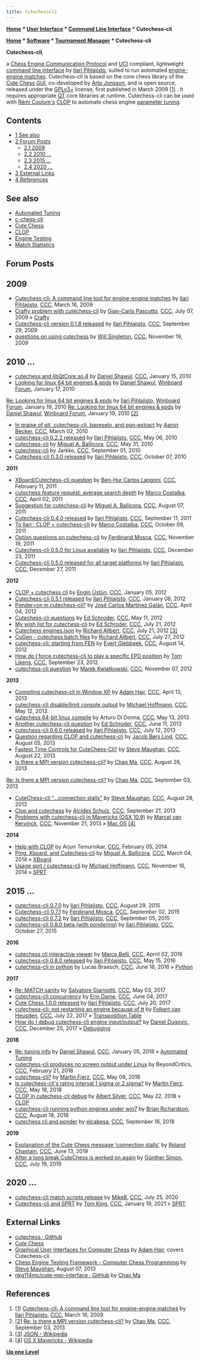 ```yaml
---
title: Cutechesscli
---
```

**[Home](Home "Home") * [User Interface](User_Interface "User Interface") * [Command Line Interface](CLI "CLI") * Cutechess-cli**

**[Home](Home "Home") * [Software](Software "Software") * [Tournament Manager](Tournament_Manager "Tournament Manager") * Cutechess-cli**

**Cutechess-cli**,

a [Chess Engine Communication Protocol](Chess_Engine_Communication_Protocol "Chess Engine Communication Protocol") and [UCI](UCI "UCI") compliant, lightweight [command line interface](CLI "CLI") by [Ilari Pihlajisto](Ilari_Pihlajisto "Ilari Pihlajisto"),
suited to run automated [engine-engine matches](Engine_Testing#Matches "Engine Testing").
Cutechess-cli is based on the core chess library of the [Cute Chess](Cute_Chess "Cute Chess") [GUI](GUI "GUI"), co-developed by [Arto Jonsson](index.php?title=Arto_Jonsson&action=edit&redlink=1 "Arto Jonsson (page does not exist)"),
and is open source, released under the [GPLv3+](Free_Software_Foundation#GPL "Free Software Foundation") license, first published in March 2009 <a id="cite-note-1" href="#cite-ref-1">[1]</a> .
It requires appropriate [QT](https://en.wikipedia.org/wiki/Qt_%28software%29) core libraries at runtime.
Cutechess-cli can be used with [Rémi Coulom's](R%C3%A9mi_Coulom "Rémi Coulom") [CLOP](CLOP "CLOP") to automate chess engine [parameter tuning](Automated_Tuning "Automated Tuning").

## Contents

- [1 See also](#see-also)
- [2 Forum Posts](#forum-posts)
  - [2.1 2009](#2009)
  - [2.2 2010 ...](#2010-...)
  - [2.3 2015 ...](#2015-...)
  - [2.4 2020 ...](#2020-...)
- [3 External Links](#external-links)
- [4 References](#references)

## See also

- [Automated Tuning](Automated_Tuning "Automated Tuning")
- [c-chess-cli](C-chess-cli "C-chess-cli")
- [Cute Chess](Cute_Chess "Cute Chess")
- [CLOP](CLOP "CLOP")
- [Engine Testing](Engine_Testing "Engine Testing")
- [Match Statistics](Match_Statistics "Match Statistics")

## Forum Posts

## 2009

- [Cutechess-cli: A command line tool for engine-engine matches](http://www.talkchess.com/forum/viewtopic.php?t=27024) by [Ilari Pihlajisto](Ilari_Pihlajisto "Ilari Pihlajisto"), [CCC](CCC "CCC"), March 16, 2009
- [Crafty problem with cutechess-cli](http://www.talkchess.com/forum/viewtopic.php?t=28823) by [Gian-Carlo Pascutto](Gian-Carlo_Pascutto "Gian-Carlo Pascutto"), [CCC](CCC "CCC"), July 07, 2009 » [Crafty](Crafty "Crafty")
- [Cutechess-cli version 0.1.8 released](http://www.talkchess.com/forum/viewtopic.php?topic_view=threads&p=293506&t=27024) by [Ilari Pihlajisto](Ilari_Pihlajisto "Ilari Pihlajisto"), [CCC](CCC "CCC"), September 29, 2009
- [questions on using cutechess](http://www.talkchess.com/forum/viewtopic.php?t=30697) by [Will Singleton](Will_Singleton "Will Singleton"), [CCC](CCC "CCC"), November 19, 2009

## 2010 ...

- [cutechess and libQtCore.so.4](http://www.talkchess.com/forum/viewtopic.php?t=31743) by [Daniel Shawul](Daniel_Shawul "Daniel Shawul"), [CCC](CCC "CCC"), January 15, 2010
- [Looking for linux 64 bit engines & epds](http://www.open-aurec.com/wbforum/viewtopic.php?f=2&t=50727) by [Daniel Shawul](Daniel_Shawul "Daniel Shawul"), [Winboard Forum](Computer_Chess_Forums "Computer Chess Forums"), January 17, 2010

[Re: Looking for linux 64 bit engines & epds](http://www.open-aurec.com/wbforum/viewtopic.php?f=2&t=50727#p192639) by [Ilari Pihlajisto](Ilari_Pihlajisto "Ilari Pihlajisto"), [Winboard Forum](Computer_Chess_Forums "Computer Chess Forums"), January 19, 2010
[Re: Looking for linux 64 bit engines & epds](http://www.open-aurec.com/wbforum/viewtopic.php?f=2&t=50727&start=11) by [Daniel Shawul](Daniel_Shawul "Daniel Shawul"), [Winboard Forum](Computer_Chess_Forums "Computer Chess Forums"), January 19, 2010 <a id="cite-note-2" href="#cite-ref-2">[2]</a>

- [In praise of git, cutechess-cli, bayeselo, and pgn-extract](http://www.talkchess.com/forum/viewtopic.php?t=32999) by [Aaron Becker](Aaron_Becker "Aaron Becker"), [CCC](CCC "CCC"), March 02, 2010
- [cutechess-cli 0.2.2 released](http://www.talkchess.com/forum/viewtopic.php?t=34176) by [Ilari Pihlajisto](Ilari_Pihlajisto "Ilari Pihlajisto"), [CCC](CCC "CCC"), May 06, 2010
- [cutechess-cli](http://www.talkchess.com/forum/viewtopic.php?t=34617) by [Miguel A. Ballicora](Miguel_A._Ballicora "Miguel A. Ballicora"), [CCC](CCC "CCC"), May 31, 2010
- [cutechess-cli](http://www.talkchess.com/forum/viewtopic.php?t=35949) by Jarkko, [CCC](CCC "CCC"), September 01, 2010
- [Cutechess-cli 0.3.0 released](http://www.talkchess.com/forum/viewtopic.php?t=36290) by [Ilari Pihlajisto](Ilari_Pihlajisto "Ilari Pihlajisto"), [CCC](CCC "CCC"), October 07, 2010

**2011**

- [XBoard/Cutechess-cli question](http://www.talkchess.com/forum/viewtopic.php?t=38032) by [Ben-Hur Carlos Langoni](Ben-Hur_Carlos_Vieira_Langoni_Junior "Ben-Hur Carlos Vieira Langoni Junior"), [CCC](CCC "CCC"), February 11, 2011
- [cutechess feature request: average search depth](http://www.talkchess.com/forum/viewtopic.php?t=38631) by [Marco Costalba](Marco_Costalba "Marco Costalba"), [CCC](CCC "CCC"), April 02, 2011
- [Suggestion for cutechess-cli](http://www.talkchess.com/forum/viewtopic.php?t=39972) by [Miguel A. Ballicora](Miguel_A._Ballicora "Miguel A. Ballicora"), [CCC](CCC "CCC"), August 07, 2011
- [Cutechess-cli 0.4.0 released](http://www.talkchess.com/forum/viewtopic.php?t=40357) by [Ilari Pihlajisto](Ilari_Pihlajisto "Ilari Pihlajisto"), [CCC](CCC "CCC"), September 11, 2011
- [To Ilari : CLOP + cutechess-cli](http://www.talkchess.com/forum/viewtopic.php?t=40687) by [Marco Costalba](Marco_Costalba "Marco Costalba"), [CCC](CCC "CCC"), October 09, 2011
- [Option questions on cutechess-cli](http://www.talkchess.com/forum/viewtopic.php?t=41138) by [Ferdinand Mosca](Ferdinand_Mosca "Ferdinand Mosca"), [CCC](CCC "CCC"), November 19, 2011
- [Cutechess-cli 0.5.0 for Linux available](http://www.talkchess.com/forum/viewtopic.php?t=41565) by [Ilari Pihlajisto](Ilari_Pihlajisto "Ilari Pihlajisto"), [CCC](CCC "CCC"), December 23, 2011
- [Cutechess-cli 0.5.0 released for all target platforms](http://www.talkchess.com/forum/viewtopic.php?t=41626) by [Ilari Pihlajisto](Ilari_Pihlajisto "Ilari Pihlajisto"), [CCC](CCC "CCC"), December 27, 2011

**2012**

- [CLOP + cutechess cli](http://www.talkchess.com/forum/viewtopic.php?t=41816) by [Engin Üstün](Engin_%C3%9Cst%C3%BCn "Engin Üstün"), [CCC](CCC "CCC"), January 05, 2012
- [Cutechess-cli 0.5.1 released](http://www.talkchess.com/forum/viewtopic.php?t=41829) by [Ilari Pihlajisto](Ilari_Pihlajisto "Ilari Pihlajisto"), [CCC](CCC "CCC"), January 06, 2012
- [Ponder=on in cutechess-cli?](http://www.talkchess.com/forum/viewtopic.php?t=43157) by [José Carlos Martínez Galán](Jos%C3%A9_Carlos_Mart%C3%ADnez_Gal%C3%A1n "José Carlos Martínez Galán"), [CCC](CCC "CCC"), April 04, 2012
- [Cutechess-cli questions](http://www.talkchess.com/forum/viewtopic.php?t=43654) by [Ed Schroder](Ed_Schroder "Ed Schroder"), [CCC](CCC "CCC"), May 11, 2012
- [My wish list for cutechess-cli](http://www.talkchess.com/forum/viewtopic.php?t=44518) by [Ed Schroder](Ed_Schroder "Ed Schroder"), [CCC](CCC "CCC"), July 21, 2012
- [Cutechess engines.json](http://www.talkchess.com/forum3/viewtopic.php?f=7&t=44521) by [Richard Allbert](Richard_Allbert "Richard Allbert"), [CCC](CCC "CCC"), July 21, 2012 <a id="cite-note-3" href="#cite-ref-3">[3]</a>
- [CuGen - cutechess batch files](http://www.talkchess.com/forum3/viewtopic.php?f=2&t=44598) by [Richard Allbert](Richard_Allbert "Richard Allbert"), [CCC](CCC "CCC"), July 27, 2012
- [cutechess-cli: starting from FEN](http://www.talkchess.com/forum/viewtopic.php?t=44789) by [Evert Glebbeek](Evert_Glebbeek "Evert Glebbeek"), [CCC](CCC "CCC"), August 14, 2012
- [How do I force cutechess-cli to play a specific EPD position](http://www.talkchess.com/forum/viewtopic.php?t=45290) by [Tom Likens](Tom_Likens "Tom Likens"), [CCC](CCC "CCC"), September 23, 2012
- [cutechess-cli question](http://www.talkchess.com/forum/viewtopic.php?t=45888) by [Marek Kwiatkowski](index.php?title=Marek_Kwiatkowski&action=edit&redlink=1 "Marek Kwiatkowski (page does not exist)"), [CCC](CCC "CCC"), November 07, 2012

**2013**

- [Compiling cutechess-cli in Window XP](http://www.talkchess.com/forum/viewtopic.php?t=47779) by [Adam Hair](Adam_Hair "Adam Hair"), [CCC](CCC "CCC"), April 13, 2013
- [cutechess-cli disable/limit console output](http://www.talkchess.com/forum/viewtopic.php?t=47976) by [Michael Hoffmann](Michael_Hoffmann "Michael Hoffmann"), [CCC](CCC "CCC"), May 12, 2013
- [cutechess 64-bit linux compile](http://www.talkchess.com/forum/viewtopic.php?t=47982) by Arturo Di Donna, [CCC](CCC "CCC"), May 13, 2013
- [Another cutechess-cli question](http://www.talkchess.com/forum/viewtopic.php?t=48247) by [Ed Schroder](Ed_Schroder "Ed Schroder"), [CCC](CCC "CCC"), June 11, 2013
- [cutechess-cli 0.6.0 released](http://www.talkchess.com/forum/viewtopic.php?t=48626) by [Ilari Pihlajisto](Ilari_Pihlajisto "Ilari Pihlajisto"), [CCC](CCC "CCC"), July 12, 2013
- [Question regarding CLOP and cutechess-cli](http://www.talkchess.com/forum/viewtopic.php?t=48847) by [Jacob Børs Lind](index.php?title=Jacob_B%C3%B8rs_Lind&action=edit&redlink=1 "Jacob Børs Lind (page does not exist)"), [CCC](CCC "CCC"), August 05, 2013
- [Fastest Time Controls for CuteChess-Cli?](http://www.talkchess.com/forum/viewtopic.php?t=49057) by [Steve Maughan](Steve_Maughan "Steve Maughan"), [CCC](CCC "CCC"), August 22, 2013
- [Is there a MPI version cutechess-cli?](http://www.talkchess.com/forum/viewtopic.php?t=49116) by [Chao Ma](Chao_Ma "Chao Ma"), [CCC](CCC "CCC"), August 26, 2013

[Re: Is there a MPI version cutechess-cli?](http://www.talkchess.com/forum/viewtopic.php?t=49116&start=1) by [Chao Ma](Chao_Ma "Chao Ma"), [CCC](CCC "CCC"), September 03, 2013

- [CuteChess-cli "...connection stalls"](http://www.talkchess.com/forum/viewtopic.php?t=49144) by [Steve Maughan](Steve_Maughan "Steve Maughan"), [CCC](CCC "CCC"), August 28, 2013
- [Clop and cutechess](http://www.talkchess.com/forum/viewtopic.php?t=49410) by [Alcides Schulz](Alcides_Schulz "Alcides Schulz"), [CCC](CCC "CCC"), September 21, 2013
- [Problems with cutechess-cli in Mavericks (OSX 10.9)](http://www.talkchess.com/forum/viewtopic.php?t=50171) by [Marcel van Kervinck](Marcel_van_Kervinck "Marcel van Kervinck"), [CCC](CCC "CCC"), November 21, 2013 » [Mac OS](Mac_OS "Mac OS") <a id="cite-note-4" href="#cite-ref-4">[4]</a>

**2014**

- [Help with CLOP](http://www.talkchess.com/forum/viewtopic.php?t=51167) by Arjun Temurnikar, [CCC](CCC "CCC"), February 05, 2014
- [Ping, Xboard, and Cutechess-cli](http://www.talkchess.com/forum/viewtopic.php?t=51495) by [Miguel A. Ballicora](Miguel_A._Ballicora "Miguel A. Ballicora"), [CCC](CCC "CCC"), March 04, 2014 » [XBoard](XBoard "XBoard")
- [Usage sprt / cutechess-cli](http://www.talkchess.com/forum/viewtopic.php?t=54359) by [Michael Hoffmann](Michael_Hoffmann "Michael Hoffmann"), [CCC](CCC "CCC"), November 16, 2014 » [SPRT](Match_Statistics#SPRT "Match Statistics")

## 2015 ...

- [cutechess-cli 0.7.0](http://www.talkchess.com/forum/viewtopic.php?t=57406&start=14) by [Ilari Pihlajisto](Ilari_Pihlajisto "Ilari Pihlajisto"), [CCC](CCC "CCC"), August 29, 2015
- [Cutechess-cli 0.7.1](http://www.talkchess.com/forum/viewtopic.php?t=57472) by [Ferdinand Mosca](Ferdinand_Mosca "Ferdinand Mosca"), [CCC](CCC "CCC"), September 02, 2015
- [cutechess-cli 0.7.2](http://www.talkchess.com/forum/viewtopic.php?t=57520) by [Ilari Pihlajisto](Ilari_Pihlajisto "Ilari Pihlajisto"), [CCC](CCC "CCC"), September 05, 2015
- [cutechess-cli 0.8.0 beta (with pondering)](http://www.talkchess.com/forum/viewtopic.php?t=58066) by [Ilari Pihlajisto](Ilari_Pihlajisto "Ilari Pihlajisto"), [CCC](CCC "CCC"), October 27, 2015

**2016**

- [cutechess cli interactive viewer](http://www.talkchess.com/forum/viewtopic.php?t=59723) by [Marco Belli](Marco_Belli "Marco Belli"), [CCC](CCC "CCC"), Aprril 02, 2016
- [cutechess-cli 0.8.0 released](http://www.talkchess.com/forum/viewtopic.php?t=60178) by [Ilari Pihlajisto](Ilari_Pihlajisto "Ilari Pihlajisto"), [CCC](CCC "CCC"), May 15, 2016
- [cutechess-cli in python](http://www.talkchess.com/forum/viewtopic.php?t=60504) by Lucas Braesch, [CCC](CCC "CCC"), June 16, 2016 » [Python](Python "Python")

**2017**

- [Re: MATCH sanity](http://www.talkchess.com/forum3/viewtopic.php?f=7&t=63888&start=2) by [Salvatore Giannotti](Salvatore_Giannotti "Salvatore Giannotti"), [CCC](CCC "CCC"), May 03, 2017
- [cutechess-cli concurrency](http://www.talkchess.com/forum/viewtopic.php?t=64178) by [Erin Dame](Erin_Dame "Erin Dame"), [CCC](CCC "CCC"), June 04, 2017
- [Cute Chess 1.0.0 released](http://www.talkchess.com/forum/viewtopic.php?t=64669) by [Ilari Pihlajisto](Ilari_Pihlajisto "Ilari Pihlajisto"), [CCC](CCC "CCC"), July 20, 2017
- [cutechess-cli: not restarting an engine because of tt](http://www.talkchess.com/forum/viewtopic.php?t=64688) by [Folkert van Heusden](Folkert_van_Heusden "Folkert van Heusden"), [CCC](CCC "CCC"), July 22, 2017 » [Transposition Table](Transposition_Table "Transposition Table")
- [How do I debug cutechess-cli engine input/output?](http://www.talkchess.com/forum/viewtopic.php?t=66124) by [Daniel Dugovic](index.php?title=Daniel_Dugovic&action=edit&redlink=1 "Daniel Dugovic (page does not exist)"), [CCC](CCC "CCC"), December 25, 2017 » [Debugging](Debugging "Debugging")

**2018**

- [Re: tuning info](http://www.talkchess.com/forum/viewtopic.php?t=66221&start=5) by [Daniel Shawul](Daniel_Shawul "Daniel Shawul"), [CCC](CCC "CCC"), January 05, 2018 » [Automated Tuning](Automated_Tuning "Automated Tuning")
- [cutechess-cli produces no screen output under Linux](http://www.talkchess.com/forum3/viewtopic.php?f=7&t=66656) by BeyondCritics, [CCC](CCC "CCC"), February 21, 2018
- [cutechess-cli?](http://www.talkchess.com/forum3/viewtopic.php?f=2&t=67390) by [Martin Fierz](Martin_Fierz "Martin Fierz"), [CCC](CCC "CCC"), May 09, 2018
- [Is cutechess-cli's rating interval 1 sigma or 2 sigma?](http://www.talkchess.com/forum3/viewtopic.php?f=2&t=67490) by [Martin Fierz](Martin_Fierz "Martin Fierz"), [CCC](CCC "CCC"), May 18, 2018
- [CLOP in cutechess-cli debug](http://www.talkchess.com/forum3/viewtopic.php?f=7&t=67529) by [Albert Silver](Albert_Silver "Albert Silver"), [CCC](CCC "CCC"), May 22, 2018 » [CLOP](CLOP "CLOP")
- [cutechess-cli running python engines under win7](http://www.talkchess.com/forum3/viewtopic.php?f=7&t=68248) by [Brian Richardson](Brian_Richardson "Brian Richardson"), [CCC](CCC "CCC"), August 18, 2018
- [cutechess cli and ponder](http://www.talkchess.com/forum3/viewtopic.php?f=7&t=68453) by [elcabesa](Marco_Belli "Marco Belli"), [CCC](CCC "CCC"), September 16, 2018

**2019**

- [Explanation of the Cute Chess message 'connection stalls'](http://www.talkchess.com/forum3/viewtopic.php?f=7&t=71007) by [Roland Chastain](Roland_Chastain "Roland Chastain"), [CCC](CCC "CCC"), June 13, 2019
- [After a long break CuteChess is worked on again](http://www.talkchess.com/forum3/viewtopic.php?f=2&t=71321) by [Günther Simon](G%C3%BCnther_Simon "Günther Simon"), [CCC](CCC "CCC"), July 19, 2019

## 2020 ...

- [cutechess-cli match scripts release](http://www.talkchess.com/forum3/viewtopic.php?f=2&t=74566) by [MikeB](Michael_Byrne "Michael Byrne"), [CCC](CCC "CCC"), July 25, 2020
- [Cutechess-cli and SPRT](http://www.talkchess.com/forum3/viewtopic.php?f=7&t=76370) by [Tom King](Tom_King "Tom King"), [CCC](CCC "CCC"), January 19, 2021 » [SPRT](Match_Statistics#SPRT "Match Statistics")

## External Links

- [cutechess · GitHub](https://github.com/cutechess/cutechess)
- [Cute Chess](http://ajonsson.kapsi.fi/cutechess.html)
- [Graphical User Interfaces for Computer Chess](http://adamsccpages.blogspot.de/p/graphical-user-interfaces-for-computer.html) by [Adam Hair](Adam_Hair "Adam Hair"), covers Cutechess-cli
- [Chess Engine Testing Framework - Computer Chess Programming](http://www.chessprogramming.net/computerchess/chess-engine-testing-framework/) by [Steve Maughan](Steve_Maughan "Steve Maughan"), August 07, 2013
- [nkg114mc/cute-mpi-interface · GitHub](https://github.com/nkg114mc/cute-mpi-interface) by [Chao Ma](Chao_Ma "Chao Ma")

## References

1. <a id="cite-ref-1" href="#cite-note-1">[1]</a> [Cutechess-cli: A command line tool for engine-engine matches](http://www.talkchess.com/forum/viewtopic.php?t=27024) by [Ilari Pihlajisto](Ilari_Pihlajisto "Ilari Pihlajisto"), [CCC](CCC "CCC"), March 16, 2009
1. <a id="cite-ref-2" href="#cite-note-2">[2]</a> [Re: Is there a MPI version cutechess-cli?](http://www.talkchess.com/forum/viewtopic.php?t=49116&start=1) by [Chao Ma](Chao_Ma "Chao Ma"), [CCC](CCC "CCC"), September 03, 2013
1. <a id="cite-ref-3" href="#cite-note-3">[3]</a> [JSON - Wikipedia](https://en.wikipedia.org/wiki/JSON)
1. <a id="cite-ref-4" href="#cite-note-4">[4]</a> [OS X Mavericks - Wikipedia](https://en.wikipedia.org/wiki/OS_X_Mavericks)

**[Up one Level](CLI "CLI")**

